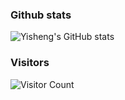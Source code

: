 ### Github stats
![Yisheng's GitHub stats](https://github-readme-stats.vercel.app/api?username=gongyisheng&count_private=true&show_icons=true)  
### Visitors
![Visitor Count](https://profile-counter.glitch.me/gongyisheng/count.svg)
